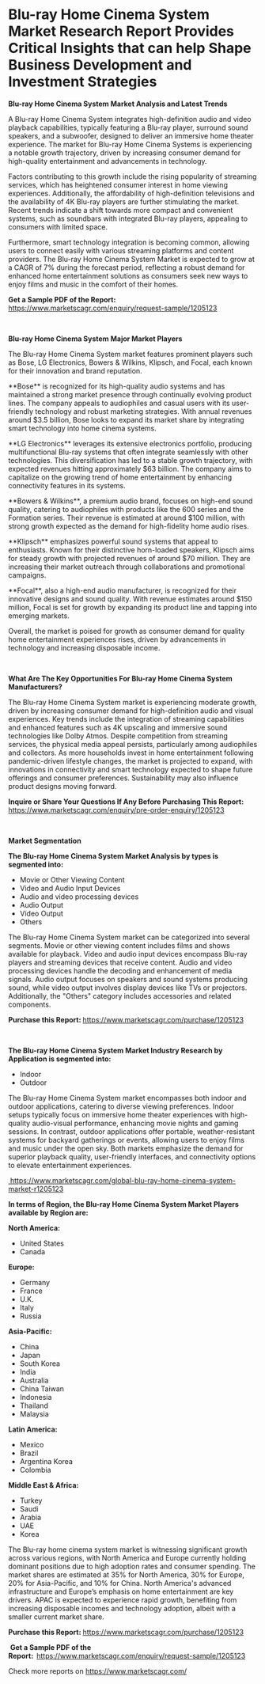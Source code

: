 <p><h1>Blu-ray Home Cinema System Market Research Report Provides Critical Insights that can help Shape Business Development and Investment Strategies</h1></p><p><strong>Blu-ray Home Cinema System Market Analysis and Latest Trends</strong></p>
<p><p>A Blu-ray Home Cinema System integrates high-definition audio and video playback capabilities, typically featuring a Blu-ray player, surround sound speakers, and a subwoofer, designed to deliver an immersive home theater experience. The market for Blu-ray Home Cinema Systems is experiencing a notable growth trajectory, driven by increasing consumer demand for high-quality entertainment and advancements in technology.</p><p>Factors contributing to this growth include the rising popularity of streaming services, which has heightened consumer interest in home viewing experiences. Additionally, the affordability of high-definition televisions and the availability of 4K Blu-ray players are further stimulating the market. Recent trends indicate a shift towards more compact and convenient systems, such as soundbars with integrated Blu-ray players, appealing to consumers with limited space.</p><p>Furthermore, smart technology integration is becoming common, allowing users to connect easily with various streaming platforms and content providers. The Blu-ray Home Cinema System Market is expected to grow at a CAGR of 7% during the forecast period, reflecting a robust demand for enhanced home entertainment solutions as consumers seek new ways to enjoy films and music in the comfort of their homes.</p></p>
<p><strong>Get a Sample PDF of the Report:&nbsp;</strong> <a href="https://www.marketscagr.com/enquiry/request-sample/1205123?utm_campaign=2320&utm_medium=2&utm_source=Github&utm_content=ia&utm_term=09022025&utm_id=blu-ray-home-cinema-system">https://www.marketscagr.com/enquiry/request-sample/1205123</a></p>
<p>&nbsp;</p>
<p><strong>Blu-ray Home Cinema System Major Market Players</strong></p>
<p><p>The Blu-ray Home Cinema System market features prominent players such as Bose, LG Electronics, Bowers & Wilkins, Klipsch, and Focal, each known for their innovation and brand reputation.</p><p>**Bose** is recognized for its high-quality audio systems and has maintained a strong market presence through continually evolving product lines. The company appeals to audiophiles and casual users with its user-friendly technology and robust marketing strategies. With annual revenues around $3.5 billion, Bose looks to expand its market share by integrating smart technology into home cinema systems.</p><p>**LG Electronics** leverages its extensive electronics portfolio, producing multifunctional Blu-ray systems that often integrate seamlessly with other technologies. This diversification has led to a stable growth trajectory, with expected revenues hitting approximately $63 billion. The company aims to capitalize on the growing trend of home entertainment by enhancing connectivity features in its systems.</p><p>**Bowers & Wilkins**, a premium audio brand, focuses on high-end sound quality, catering to audiophiles with products like the 600 series and the Formation series. Their revenue is estimated at around $100 million, with strong growth expected as the demand for high-fidelity home audio rises.</p><p>**Klipsch** emphasizes powerful sound systems that appeal to enthusiasts. Known for their distinctive horn-loaded speakers, Klipsch aims for steady growth with projected revenues of around $70 million. They are increasing their market outreach through collaborations and promotional campaigns.</p><p>**Focal**, also a high-end audio manufacturer, is recognized for their innovative designs and sound quality. With revenue estimates around $150 million, Focal is set for growth by expanding its product line and tapping into emerging markets.</p><p>Overall, the market is poised for growth as consumer demand for quality home entertainment experiences rises, driven by advancements in technology and increasing disposable income.</p></p>
<p>&nbsp;</p>
<p><strong>What Are The Key Opportunities For Blu-ray Home Cinema System Manufacturers?</strong></p>
<p><p>The Blu-ray Home Cinema System market is experiencing moderate growth, driven by increasing consumer demand for high-definition audio and visual experiences. Key trends include the integration of streaming capabilities and enhanced features such as 4K upscaling and immersive sound technologies like Dolby Atmos. Despite competition from streaming services, the physical media appeal persists, particularly among audiophiles and collectors. As more households invest in home entertainment following pandemic-driven lifestyle changes, the market is projected to expand, with innovations in connectivity and smart technology expected to shape future offerings and consumer preferences. Sustainability may also influence product designs moving forward.</p></p>
<p><strong>Inquire or Share Your Questions If Any Before Purchasing This Report:</strong> <a href="https://www.marketscagr.com/enquiry/pre-order-enquiry/1205123?utm_campaign=2320&utm_medium=2&utm_source=Github&utm_content=ia&utm_term=09022025&utm_id=blu-ray-home-cinema-system">https://www.marketscagr.com/enquiry/pre-order-enquiry/1205123</a></p>
<p>&nbsp;</p>
<p><strong>Market Segmentation</strong></p>
<p><strong>The Blu-ray Home Cinema System Market Analysis by types is segmented into:</strong></p>
<p><ul><li>Movie or Other Viewing Content</li><li>Video and Audio Input Devices</li><li>Audio and video processing devices</li><li>Audio Output</li><li>Video Output</li><li>Others</li></ul></p>
<p><p>The Blu-ray Home Cinema System market can be categorized into several segments. Movie or other viewing content includes films and shows available for playback. Video and audio input devices encompass Blu-ray players and streaming devices that receive content. Audio and video processing devices handle the decoding and enhancement of media signals. Audio output focuses on speakers and sound systems producing sound, while video output involves display devices like TVs or projectors. Additionally, the "Others" category includes accessories and related components.</p></p>
<p><strong>Purchase this Report:&nbsp;</strong><a href="https://www.marketscagr.com/purchase/1205123?utm_campaign=2320&utm_medium=2&utm_source=Github&utm_content=ia&utm_term=09022025&utm_id=blu-ray-home-cinema-system">https://www.marketscagr.com/purchase/1205123</a></p>
<p>&nbsp;</p>
<p><strong>The Blu-ray Home Cinema System Market Industry Research by Application is segmented into:</strong></p>
<p><ul><li>Indoor</li><li>Outdoor</li></ul></p>
<p><p>The Blu-ray Home Cinema System market encompasses both indoor and outdoor applications, catering to diverse viewing preferences. Indoor setups typically focus on immersive home theater experiences with high-quality audio-visual performance, enhancing movie nights and gaming sessions. In contrast, outdoor applications offer portable, weather-resistant systems for backyard gatherings or events, allowing users to enjoy films and music under the open sky. Both markets emphasize the demand for superior playback quality, user-friendly interfaces, and connectivity options to elevate entertainment experiences.</p></p>
<p><a href="https://www.marketscagr.com/global-blu-ray-home-cinema-system-market-r1205123?utm_campaign=2320&utm_medium=2&utm_source=Github&utm_content=ia&utm_term=09022025&utm_id=blu-ray-home-cinema-system">&nbsp;https://www.marketscagr.com/global-blu-ray-home-cinema-system-market-r1205123</a></p>
<p><strong>In terms of Region, the Blu-ray Home Cinema System Market Players available by Region are:</strong></p>
<p>
    <p> <strong> North America: </strong>
        <ul>
            <li>United States</li>
            <li>Canada</li>
        </ul>
        </p> 
    <p> <strong> Europe: </strong>
        <ul>
            <li>Germany</li>
            <li>France</li>
            <li>U.K.</li>
            <li>Italy</li>
            <li>Russia</li>
        </ul>
        </p> 
    <p> <strong> Asia-Pacific: </strong>
        <ul>
            <li>China</li>
            <li>Japan</li>
            <li>South Korea</li>
            <li>India</li>
            <li>Australia</li>
            <li>China Taiwan</li>
            <li>Indonesia</li>
            <li>Thailand</li>
            <li>Malaysia</li>
        </ul>
        </p> 
    <p> <strong> Latin America: </strong>
        <ul>
            <li>Mexico</li>
            <li>Brazil</li>
            <li>Argentina Korea</li>
            <li>Colombia</li>
        </ul>
        </p> 
    <p> <strong> Middle East & Africa: </strong>
        <ul>
            <li>Turkey</li>
            <li>Saudi</li>
            <li>Arabia</li>
            <li>UAE</li>
            <li>Korea</li>
        </ul>
    </p>
    </p>
<p><p>The Blu-ray home cinema system market is witnessing significant growth across various regions, with North America and Europe currently holding dominant positions due to high adoption rates and consumer spending. The market shares are estimated at 35% for North America, 30% for Europe, 20% for Asia-Pacific, and 10% for China. North America's advanced infrastructure and Europe’s emphasis on home entertainment are key drivers. APAC is expected to experience rapid growth, benefiting from increasing disposable incomes and technology adoption, albeit with a smaller current market share.</p></p>
<p><strong>Purchase this Report: </strong><a href="https://www.marketscagr.com/purchase/1205123?utm_campaign=2320&utm_medium=2&utm_source=Github&utm_content=ia&utm_term=09022025&utm_id=blu-ray-home-cinema-system">https://www.marketscagr.com/purchase/1205123</a></p>
<p>&nbsp;<strong>Get a Sample PDF of the Report:&nbsp;&nbsp;</strong><a href="https://www.marketscagr.com/enquiry/request-sample/1205123?utm_campaign=2320&utm_medium=2&utm_source=Github&utm_content=ia&utm_term=09022025&utm_id=blu-ray-home-cinema-system">https://www.marketscagr.com/enquiry/request-sample/1205123</a></p>
<p><strong></strong></p>
<p>Check more reports on <a href="https://www.marketscagr.com/?utm_campaign=2320&utm_medium=2&utm_source=Github&utm_content=ia&utm_term=09022025&utm_id=blu-ray-home-cinema-system">https://www.marketscagr.com/</a></p>